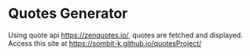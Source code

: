 # Quotes Generator

Using quote api https://zenquotes.io/, quotes are fetched and displayed.
Access this site at https://sombit-k.github.io/quotesProject/
